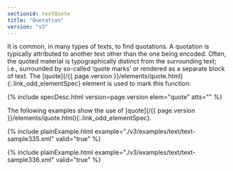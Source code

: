 ```yaml
---
sectionid: textQuote
title: "Quotation"
version: "v3"
---
```




It is common, in many types of texts, to find quotations. A quotation is typically
attributed
to another text other than the one being encoded. Often, the quoted material is
typographically distinct from the surrounding text; i.e., surrounded by so-called
‘quote marks’ or rendered as a separate block of text. The [quote](/{{ page.version }}/elements/quote.html){:.link_odd_elementSpec} element is used to mark this function:



{% include specDesc.html version=page.version elem="quote" atts="" %}



The following examples show the use of [quote](/{{ page.version }}/elements/quote.html){:.link_odd_elementSpec}.

{% include plainExample.html example="./v3/examples/text/text-sample335.xml" valid="true" %}


{% include plainExample.html example="./v3/examples/text/text-sample336.xml" valid="true" %}

